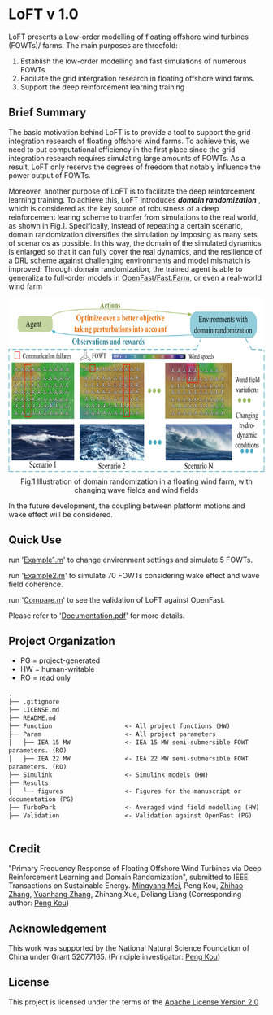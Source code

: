 # LoFT v 1.0

  LoFT presents a Low-order modelling of floating offshore wind turbines (FOWTs)/ farms. The main purposes are threefold:
1. Establish the low-order modelling and fast simulations of numerous FOWTs.
2. Faciliate the grid intergration research in floating offshore wind farms.
3. Support the deep reinforcement learning training 



## Brief Summary
   The basic motivation behind LoFT is to provide a tool to support the grid integration research of floating offshore wind farms. To achieve this, we need to put computational efficiency in the first place since the grid integration research requires simulating large amounts of FOWTs. As a result, LoFT  only reservs the degrees of freedom that notably influence the power output of FOWTs. 
   
   
   Moreover, another purpose of LoFT is to facilitate the deep reinforcement learning training. To achieve this, LoFT introduces **_domain randomization_** , which is considered as the key source of robustness of a deep reinforcement learing scheme to tranfer from simulations to the real world, as shown in Fig.1. Specifically, instead of repeating a certain scenario,
 domain randomization diversifies the simulation by imposing  as many sets of scenarios as possible. In this way, the domain of the simulated dynamics is enlarged so that it can fully cover the real dynamics, and the resilience of a DRL scheme against challenging environments and model mismatch is improved. Through domain randomization, the trained agent is able to generaliza to full-order models in [OpenFast/Fast.Farm](https://github.com/OpenFAST), or even a real-world wind farm

<div align=center>
     <img src="Results/Figure/DR.jpg" height="350"/> 
</div>

<!-- your comment goes here <div align=center>
     <img src="Results/Figure/wavefield.gif" height="200"/> <img src="Results/Figure/windfield.gif" height="200"/> 
</div>-->

<div align=center>
      Fig.1 Illustration of domain randomization in a floating wind farm, with changing wave fields and wind fields
</div>

In the future development, the coupling between platform motions and wake effect will be considered.

## Quick Use
run '[Example1.m](Example1.m)' to change environment settings and simulate 5 FOWTs.

run '[Example2.m](Example2.m)' to simulate 70 FOWTs considering wake effect and wave field coherence.

run '[Compare.m](Validation/compare.m)'  to see the validation of LoFT against OpenFast.

Please refer to '[Documentation.pdf](Documentation.pdf)' for more details.

## Project Organization
- PG = project-generated
- HW = human-writable
- RO = read only
```
.
├── .gitignore
├── LICENSE.md
├── README.md
├── Function                    <- All project functions (HW)  
├── Param                       <- All project parameters
│   ├── IEA 15 MW               <- IEA 15 MW semi-submersible FOWT parameters. (RO)
│   ├── IEA 22 MW               <- IEA 22 MW semi-submersible FOWT parameters. (RO)
├── Simulink                    <- Simulink models (HW)
├── Results         
│   └── figures                 <- Figures for the manuscript or documentation (PG)
├── TurboPark                   <- Averaged wind field modelling (HW)
├── Validation                  <- Validation against OpenFast (PG) 


```
## Credit

"Primary Frequency Response of Floating Offshore Wind Turbines via Deep Reinforcement Learning and Domain Randomization", submitted to IEEE Transactions on Sustainable Energy. [Mingyang Mei](https://scholar.google.com/citations?user=jpXmO2UAAAAJ&hl=zh-CN), Peng Kou,  [Zhihao Zhang](https://scholar.google.com/citations?hl=zh-CN&user=Qfr4gA4AAAAJ), [Yuanhang Zhang](https://scholar.google.com/citations?hl=zh-CN&user=1cSO8eAAAAAJ), Zhihang Xue, Deliang Liang (Corresponding author: [Peng Kou](https://gr.xjtu.edu.cn/en/web/koupeng))

## Acknowledgement
This work was supported by the National Natural Science Foundation of China under Grant 52077165. (Principle investigator: [Peng Kou](https://gr.xjtu.edu.cn/en/web/koupeng))

## License
This project is licensed under the terms of the [Apache License Version 2.0](LICENSE.txt)
